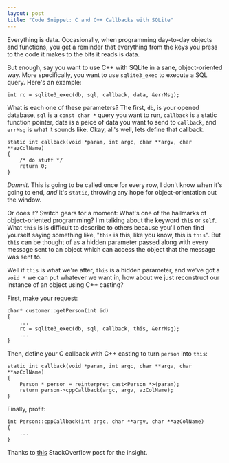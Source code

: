 ```yaml
---
layout: post
title: "Code Snippet: C and C++ Callbacks with SQLite"
---
```


Everything is data. Occasionally, when programming day-to-day objects
and functions, you get a reminder that everything from the keys you
press to the code it makes to the bits it reads is data.

But enough, say you want to use C++ with SQLite in a sane,
object-oriented way. More specifically, you want to use `sqlite3_exec`
to execute a SQL query. Here's an example:

	int rc = sqlite3_exec(db, sql, callback, data, &errMsg);

What is each one of these parameters? The first, `db`, is your
opened database, `sql` is a `const char *` query you want to run,
`callback` is a static function pointer, data is a peice of data
you want to send to `callback`, and `errMsg` is what it sounds like.
Okay, all's well, lets define that callback.

	static int callback(void *param, int argc, char **argv, char **azColName)
	{
		/* do stuff */
	    return 0;
	}

*Damnit*. This is going to be called once for every row, I don't know when
it's going to end, *and* it's `static`, throwing any hope for object-orientation
out the window. 

Or does it? Switch gears for a moment: What's one of the hallmarks of object-oriented
programming? I'm talking about the keyword `this` or `self`. What `this` is is
difficult to describe to others because you'll often find yourself saying something like,
"`this` is this, like you know, this is `this`". But `this` can be thought of as
a hidden parameter passed along with every message sent to an object which can
access the object that the message was sent to.

Well if `this` is what we're after, `this` is a hidden parameter, and
we've got a `void *` we can put whatever we want in, how about we just
reconstruct our instance of an object using C++ casting?

First, make your request:

	char* customer::getPerson(int id)
	{
	    ...
	    rc = sqlite3_exec(db, sql, callback, this, &errMsg);
	    ...
	}

Then, define your C callback with C++ casting to turn `person` into `this`:

	static int callback(void *param, int argc, char **argv, char **azColName)
	{
	    Person * person = reinterpret_cast<Person *>(param);
	    return person->cppCallback(argc, argv, azColName);
	}

Finally, profit:

	int Person::cppCallback(int argc, char **argv, char **azColName)
	{
	    ...
	}

Thanks to [this](http://stackoverflow.com/questions/14437433/proper-use-of-callback-function-of-sqlite3-in-c)
StackOverflow post for the insight.